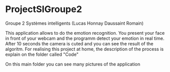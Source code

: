 # ProjectSIGroupe2
Groupe 2 Systèmes intelligents (Lucas Honnay Daussaint Romain)

This application allows to do the emotion recognition. You present your face in front of your webcam and the programm detect your emotion in real time. 
After 10 seconds the camera is cuted and you can see the result of the algoritm. 
For realising this project at home, the description of the process is explain on the folder called "Code"

On this main folder you can see many pictures of the application

